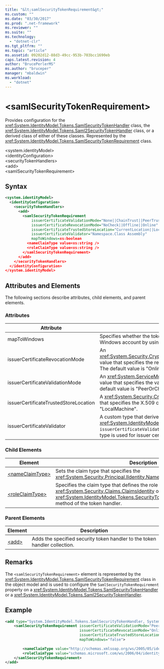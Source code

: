 ```yaml
---
title: "&lt;samlSecurityTokenRequirement&gt;"
ms.custom: ""
ms.date: "03/30/2017"
ms.prod: ".net-framework"
ms.reviewer: ""
ms.suite: ""
ms.technology: 
  - "dotnet-clr"
ms.tgt_pltfrm: ""
ms.topic: "article"
ms.assetid: 09202d12-88d3-49cc-953b-703bcc1690eb
caps.latest.revision: 4
author: "BrucePerlerMS"
ms.author: "bruceper"
manager: "mbaldwin"
ms.workload: 
  - "dotnet"
---
```

# &lt;samlSecurityTokenRequirement&gt;
Provides configuration for the <xref:System.IdentityModel.Tokens.SamlSecurityTokenHandler> class, the <xref:System.IdentityModel.Tokens.Saml2SecurityTokenHandler> class, or a derived class of either of these classes. Represented by the <xref:System.IdentityModel.Tokens.SamlSecurityTokenRequirement> class.  
  
 \<system.identityModel>  
\<identityConfiguration>  
\<securityTokenHandlers>  
\<add>  
\<samlSecurityTokenRequirement>  
  
## Syntax  
  
```xml  
<system.identityModel>  
  <identityConfiguration>  
    <securityTokenHandlers>  
      <add>  
        <samlSecurityTokenRequirement   
            issuerCertificateValidationMode="None||ChainTrust||PeerTrust||PeerOrChainTrust||Custom"  
            issuerCertificateRevocationMode="NoCheck||Offline||Online"  
            issuerCertificateTrustedStoreLocation="CurrentLocation||LocalMachine"  
            issuerCertificateValidator="Namespace.Class Assembly"  
            mapToWindows=xs:boolean  
          <nameClaimType value=xs:string />  
          <roleClaimType value=xs:string />  
        </samlSecurityTokenRequirement>  
      </add>  
    </securityTokenHandlers>  
  </identityConfiguration>  
</system.identityModel>  
```  
  
## Attributes and Elements  
 The following sections describe attributes, child elements, and parent elements.  
  
### Attributes  
  
|Attribute|Description|  
|---------------|-----------------|  
|mapToWindows|Specifies whether the token handler should map the validating token to a Windows account by using the incoming UPN claim. The default is "false".|  
|issuerCertificateRevocationMode|An <xref:System.Security.Cryptography.X509Certificates.X509RevocationMode> value that specifies the revocation mode to use for the X.509 certificate. The default value is "Online".|  
|issuerCertificateValidationMode|An <xref:System.ServiceModel.Security.X509CertificateValidationMode> value that specifies the validation mode to use for the X.509 certificate. The default value is "PeerOrChainTrust".|  
|issuerCertificateTrustedStoreLocation|A <xref:System.Security.Cryptography.X509Certificates.StoreLocation> value that specifies the X.509 certificate store. The default value is "LocalMachine".|  
|issuerCertificateValidator|A custom type that derives from <xref:System.IdentityModel.Selectors.X509CertificateValidator>. If the `issuerCertificateValidationMode` attribute is "Custom", an instance of this type is used for issuer certificate validation.|  
  
### Child Elements  
  
|Element|Description|  
|-------------|-----------------|  
|[\<nameClaimType>](../../../../../docs/framework/configure-apps/file-schema/windows-identity-foundation/nameclaimtype.md)|Sets the claim type that specifies the <xref:System.Security.Principal.IIdentity.Name%2A> property.|  
|[\<roleClaimType>](../../../../../docs/framework/configure-apps/file-schema/windows-identity-foundation/roleclaimtype.md)|Specifies the claim type that defines the role type claims in the collection of <xref:System.Security.Claims.ClaimsIdentity> objects returned by the <xref:System.IdentityModel.Tokens.SecurityTokenHandler.ValidateToken%2A> method of the token handler.|  
  
### Parent Elements  
  
|Element|Description|  
|-------------|-----------------|  
|[\<add>](../../../../../docs/framework/configure-apps/file-schema/windows-identity-foundation/add.md)|Adds the specified security token handler to the token handler collection.|  
  
## Remarks  
 The `<samlSecurityTokenRequirement>` element is represented by the <xref:System.IdentityModel.Tokens.SamlSecurityTokenRequirement> class in the object model and is used to configure the `SamlSecurityTokenRequirement` property on a <xref:System.IdentityModel.Tokens.SamlSecurityTokenHandler> or a <xref:System.IdentityModel.Tokens.Saml2SecurityTokenHandler>.  
  
## Example  
  
```xml  
<add type="System.IdentityModel.Tokens.SamlSecurityTokenHandler, System.IdentityModel">  
    <samlSecurityTokenRequirement issuerCertificateValidationMode="PeerOrChainTrust"  
                                  issuerCertificateRevocationMode="Online"  
                                  issuerCertificateTrustedStoreLocation="LocalMachine"  
                                  mapToWindows="false">  
  
        <nameClaimType value="http://schemas.xmlsoap.org/ws/2005/05/identity/claims/name" />  
        <roleClaimType value="schemas.microsoft.com/ws/2006/04/identity/claims/role" />  
    </samlSecurityTokenRequirement>  
</add>  
```
